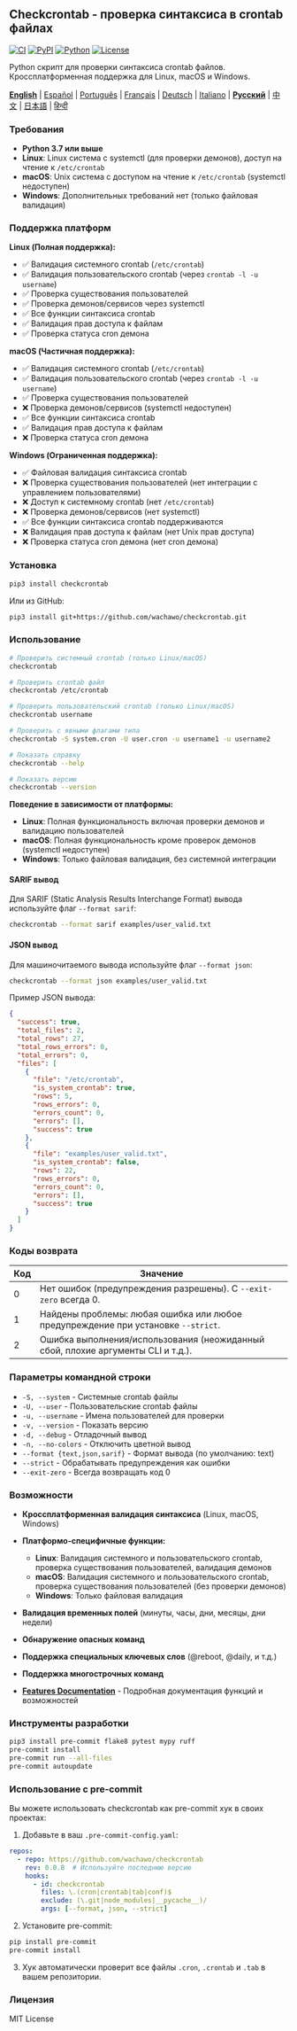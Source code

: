 ## Checkcrontab - проверка синтаксиса в crontab файлах

[![CI](https://github.com/wachawo/checkcrontab/actions/workflows/ci.yml/badge.svg)](https://github.com/wachawo/checkcrontab/actions/workflows/ci.yml)
[![PyPI](https://img.shields.io/pypi/v/checkcrontab.svg)](https://pypi.org/project/checkcrontab/)
[![Python](https://img.shields.io/pypi/pyversions/checkcrontab.svg)](https://pypi.org/project/checkcrontab/)
[![License](https://img.shields.io/badge/license-MIT-blue.svg)](https://github.com/wachawo/checkcrontab/blob/main/LICENSE)

Python скрипт для проверки синтаксиса crontab файлов. Кроссплатформенная поддержка для Linux, macOS и Windows.

**[English](https://github.com/wachawo/checkcrontab/blob/main/README.md)** | [Español](https://github.com/wachawo/checkcrontab/blob/main/docs/README_ES.md) | [Português](https://github.com/wachawo/checkcrontab/blob/main/docs/README_PT.md) | [Français](https://github.com/wachawo/checkcrontab/blob/main/docs/README_FR.md) | [Deutsch](https://github.com/wachawo/checkcrontab/blob/main/docs/README_DE.md) | [Italiano](https://github.com/wachawo/checkcrontab/blob/main/docs/README_IT.md) | **[Русский](https://github.com/wachawo/checkcrontab/blob/main/docs/README_RU.md)** | [中文](https://github.com/wachawo/checkcrontab/blob/main/docs/README_ZH.md) | [日本語](https://github.com/wachawo/checkcrontab/blob/main/docs/README_JA.md) | [हिन्दी](https://github.com/wachawo/checkcrontab/blob/main/docs/README_HI.md)

### Требования

- **Python 3.7 или выше**
- **Linux**: Linux система с systemctl (для проверки демонов), доступ на чтение к `/etc/crontab`
- **macOS**: Unix система с доступом на чтение к `/etc/crontab` (systemctl недоступен)
- **Windows**: Дополнительных требований нет (только файловая валидация)

### Поддержка платформ

**Linux (Полная поддержка):**
- ✅ Валидация системного crontab (`/etc/crontab`)
- ✅ Валидация пользовательского crontab (через `crontab -l -u username`)
- ✅ Проверка существования пользователей
- ✅ Проверка демонов/сервисов через systemctl
- ✅ Все функции синтаксиса crontab
- ✅ Валидация прав доступа к файлам
- ✅ Проверка статуса cron демона

**macOS (Частичная поддержка):**
- ✅ Валидация системного crontab (`/etc/crontab`)
- ✅ Валидация пользовательского crontab (через `crontab -l -u username`)
- ✅ Проверка существования пользователей
- ❌ Проверка демонов/сервисов (systemctl недоступен)
- ✅ Все функции синтаксиса crontab
- ✅ Валидация прав доступа к файлам
- ❌ Проверка статуса cron демона

**Windows (Ограниченная поддержка):**
- ✅ Файловая валидация синтаксиса crontab
- ❌ Проверка существования пользователей (нет интеграции с управлением пользователями)
- ❌ Доступ к системному crontab (нет `/etc/crontab`)
- ❌ Проверка демонов/сервисов (нет systemctl)
- ✅ Все функции синтаксиса crontab поддерживаются
- ❌ Валидация прав доступа к файлам (нет Unix прав доступа)
- ❌ Проверка статуса cron демона (нет cron демона)

### Установка

```bash
pip3 install checkcrontab
```

Или из GitHub:

```bash
pip3 install git+https://github.com/wachawo/checkcrontab.git
```

### Использование

```bash
# Проверить системный crontab (только Linux/macOS)
checkcrontab

# Проверить crontab файл
checkcrontab /etc/crontab

# Проверить пользовательский crontab (только Linux/macOS)
checkcrontab username

# Проверить с явными флагами типа
checkcrontab -S system.cron -U user.cron -u username1 -u username2

# Показать справку
checkcrontab --help

# Показать версию
checkcrontab --version
```

**Поведение в зависимости от платформы:**
- **Linux**: Полная функциональность включая проверки демонов и валидацию пользователей
- **macOS**: Полная функциональность кроме проверок демонов (systemctl недоступен)
- **Windows**: Только файловая валидация, без системной интеграции


#### SARIF вывод
Для SARIF (Static Analysis Results Interchange Format) вывода используйте флаг `--format sarif`:

```bash
checkcrontab --format sarif examples/user_valid.txt
```

#### JSON вывод
Для машиночитаемого вывода используйте флаг `--format json`:

```bash
checkcrontab --format json examples/user_valid.txt
```

Пример JSON вывода:

```json
{
  "success": true,
  "total_files": 2,
  "total_rows": 27,
  "total_rows_errors": 0,
  "total_errors": 0,
  "files": [
    {
      "file": "/etc/crontab",
      "is_system_crontab": true,
      "rows": 5,
      "rows_errors": 0,
      "errors_count": 0,
      "errors": [],
      "success": true
    },
    {
      "file": "examples/user_valid.txt",
      "is_system_crontab": false,
      "rows": 22,
      "rows_errors": 0,
      "errors_count": 0,
      "errors": [],
      "success": true
    }
  ]
}
```

### Коды возврата

| Код | Значение |
|-----|----------|
| 0   | Нет ошибок (предупреждения разрешены). С `--exit-zero` всегда 0. |
| 1   | Найдены проблемы: любая ошибка или любое предупреждение при установке `--strict`. |
| 2   | Ошибка выполнения/использования (неожиданный сбой, плохие аргументы CLI и т.д.). |

### Параметры командной строки

- `-S, --system` - Системные crontab файлы
- `-U, --user` - Пользовательские crontab файлы
- `-u, --username` - Имена пользователей для проверки
- `-v, --version` - Показать версию
- `-d, --debug` - Отладочный вывод
- `-n, --no-colors` - Отключить цветной вывод
- `--format {text,json,sarif}` - Формат вывода (по умолчанию: text)
- `--strict` - Обрабатывать предупреждения как ошибки
- `--exit-zero` - Всегда возвращать код 0


### Возможности

- **Кроссплатформенная валидация синтаксиса** (Linux, macOS, Windows)
- **Платформо-специфичные функции:**
  - **Linux**: Валидация системного и пользовательского crontab, проверка существования пользователей, валидация демонов
  - **macOS**: Валидация системного и пользовательского crontab, проверка существования пользователей (без проверки демонов)
  - **Windows**: Только файловая валидация
- **Валидация временных полей** (минуты, часы, дни, месяцы, дни недели)
- **Обнаружение опасных команд**
- **Поддержка специальных ключевых слов** (@reboot, @daily, и т.д.)
- **Поддержка многострочных команд**

- **[Features Documentation](https://github.com/wachawo/checkcrontab/blob/main/docs/FEATURES.md)** - Подробная документация функций и возможностей

### Инструменты разработки

```bash
pip3 install pre-commit flake8 pytest mypy ruff
pre-commit install
pre-commit run --all-files
pre-commit autoupdate
```

### Использование с pre-commit

Вы можете использовать checkcrontab как pre-commit хук в своих проектах:

1. Добавьте в ваш `.pre-commit-config.yaml`:

```yaml
repos:
  - repo: https://github.com/wachawo/checkcrontab
    rev: 0.0.8  # Используйте последнюю версию
    hooks:
      - id: checkcrontab
        files: \.(cron|crontab|tab|conf)$
        exclude: (\.git|node_modules|__pycache__)/
        args: [--format, json, --strict]
```

2. Установите pre-commit:

```bash
pip install pre-commit
pre-commit install
```

3. Хук автоматически проверит все файлы `.cron`, `.crontab` и `.tab` в вашем репозитории.

### Лицензия

MIT License
